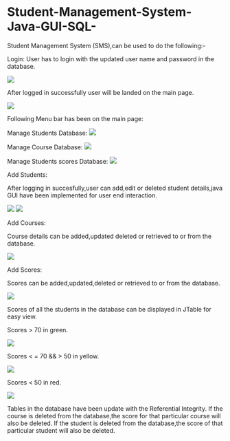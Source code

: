 # Student-Management-System-Java-GUI-SQL-
Student Management System (SMS),can be used to do the following:-

Login:
User has to login with the updated user name and password in the database.

<img src="Project Images/Login Form.png">

After logged in successfully user will be landed on the main page.

<img src="Project Images/Main Form.png">

Following Menu bar has been on the main page:


Manage Students Database: 
<img src="Project Images/Add Student Options.png">


Manage Course Database:
<img src="Project Images/Add Course Options.png">


Manage Students scores Database:
<img src="Project Images/Add Scores Options.png">


Add Students:

After logging in succesfully,user can add,edit or deleted student details,java GUI have been implemented for user end interaction. 

<img src="Project Images/Add Student.png">


<img src="Project Images/Manage Students.png">


Add Courses:

Course details can be added,updated deleted or retrieved to or from the database.

<img src="Project Images/Manage Courses.png">

Add Scores:

Scores can be added,updated,deleted or retrieved to or from the database.

<img src="Project Images/Manage Scores.png">

Scores of all the students in the database can be displayed in JTable for easy view.

Scores > 70 in green.

<img src="Project Images/Show Scores 3.png">

Scores < = 70 && > 50 in yellow.

<img src="Project Images/Show Scores 1.png">

Scores < 50 in red.

<img src="Project Images/Show Scores 2.png">


Tables in the database have been update with the Referential Integrity.
If the course is deleted from the database,the score for that particular course will also be deleted.
If the student is deleted from the database,the score of that particular student will also be deleted.
